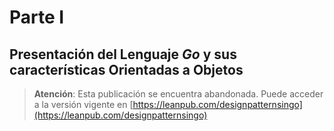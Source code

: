 # Parte I

## Presentación del Lenguaje _Go_ y sus características Orientadas a Objetos



> **Atención**: Esta publicación se encuentra abandonada. Puede acceder a la versión vigente en [https://leanpub.com/designpatternsingo](https://leanpub.com/designpatternsingo)

